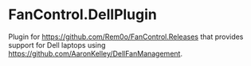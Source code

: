 # FanControl.DellPlugin

Plugin for https://github.com/Rem0o/FanControl.Releases that provides support for Dell laptops using https://github.com/AaronKelley/DellFanManagement.
